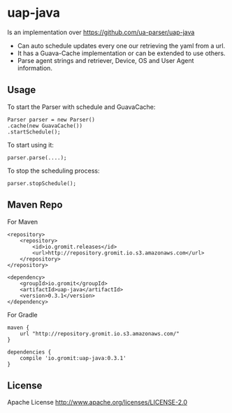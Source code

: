 # uap-java
Is an implementation over https://github.com/ua-parser/uap-java
  - Can auto schedule updates every one our retrieving the yaml from a url.
  - It has a Guava-Cache implementation or can be extended to use others.
  - Parse agent strings and retriever, Device, OS and User Agent information.

Usage
----
To start the Parser with schedule and GuavaCache:

    Parser parser = new Parser()
    .cache(new GuavaCache())
    .startSchedule();
To start using it:

    parser.parse(....);

To stop the scheduling process:

    parser.stopSchedule();

Maven Repo
----
For Maven

    <repository>
		<repository>
			<id>io.gromit.releases</id>
			<url>http://repository.gromit.io.s3.amazonaws.com</url>
		</repository>
    </repository>

    <dependency>
    	<groupId>io.gromit</groupId>
    	<artifactId>uap-java</artifactId>
    	<version>0.3.1</version>
    </dependency>

For Gradle

    maven {
        url "http://repository.gromit.io.s3.amazonaws.com/"
    }
    
    dependencies {
    	compile 'io.gromit:uap-java:0.3.1'
    }


License
----
Apache License http://www.apache.org/licenses/LICENSE-2.0
